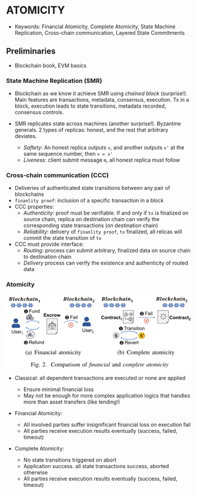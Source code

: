 # ATOMICITY
- Keywords: Financial Atomicity, Complete Atomicity, State Machine Replication,
Cross-chain communication, Layered State Commitments

## Preliminaries

- Blockchain book, EVM basics

### State Machine Replication (SMR)

- Blockchain as we know it achieve SMR using *chained block* (surprise!). Main
features are transactions, metadata, consensus, execution. Tx in a block,
execution leads to state transitions, metadata recorded, consensus controls.

- SMR replicates state across machines (another surprise!). Byzantine generals.
2 types of replicas: honest, and the rest that arbitrary deviates.
	+ *Saftety*: An honest replica outputs `v`, and another outputs `v'` at the
	same sequence number, then `v = v'`
	+ *Liveness*: client submit  message `m`, all honest replica must follow

### Cross-chain communication (CCC)

- Deliveries of authenticated state transitions between any pair of blockchains
- `finanlity proof`: inclusion of a specific transaction in a block
- CCC properties:
	+ *Authenticity*: proof must be verifiable. If and only if `tx` is finalized
	on source chain, replica on destination chain can verify the corresponding
	state transactions (on destination chain)
	+ *Reliability*: delivery of `finanlity proof`, `tx` finalized, all relicas
	will commit the state transition of `tx`
- CCC must provide interface:
	+ *Routing*: process can submit arbitrary, finalized data on source chain to
	destination chain
	+ *Delivery* process can verify the existence and authenticity of routed data

### Atomicity

![Financial vs Complete](./res/atm_comp.jpeg)

- Classical: all dependent transactions are executed or none are applied
	+ Ensure minimal financial loss
	+ May not be enough for more complex application logics that handles more than
	asset transfers (like lending!)

- Financial Atomicity: 
	+ All involved parties suffer insignificant financial loss on execution fail
	+ All parties receive execution results eventually (success, failed, timeout)

- Complete Atomicity:
	+ No state transitions triggered on abort
	+ Application success. all state transactions success, aborted otherwise
	+ All parties receive execution results eventually (success, failed, timeout)
